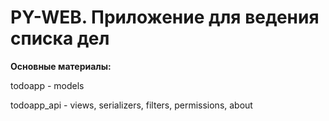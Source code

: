 # **PY-WEB. Приложение для ведения списка дел**

**Основные материалы:**

todoapp - models

todoapp_api - views, serializers, filters, permissions, about





